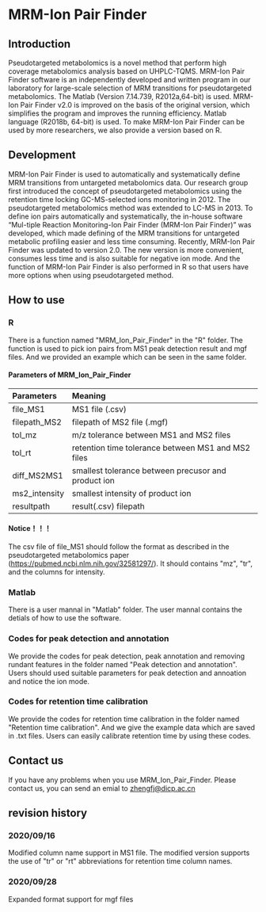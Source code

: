 # MRM-Ion Pair Finder

## Introduction
Pseudotargeted metabolomics is a novel method that perform high coverage metabolomics analysis based on UHPLC-TQMS. MRM-Ion Pair Finder software is an independently developed and written program in our laboratory for large-scale selection of MRM transitions for pseudotargeted metabolomics. The Matlab (Version 7.14.739, R2012a,64-bit) is used. MRM-Ion Pair Finder v2.0 is improved on the basis of the original version, which simplifies the program and improves the running efficiency. Matlab language (R2018b, 64-bit) is used. To make MRM-Ion Pair Finder can be used by more researchers, we also provide a version based on R.

## Development
MRM-Ion Pair Finder is used to automatically and systematically define MRM transitions from untargeted metabolomics data. Our research group first introduced the concept of pseudotargeted metabolomics using the retention time locking GC-MS-selected ions monitoring in 2012. The pseudotargeted metabolomics method was extended to LC-MS in 2013. To define ion pairs automatically and systematically, the in-house software “Mul-tiple Reaction Monitoring-Ion Pair Finder (MRM-Ion Pair Finder)” was developed, which made defining of the MRM transitions for untargeted metabolic profiling easier and less time consuming. Recently, MRM-Ion Pair Finder was updated to version 2.0. The new version is more convenient, consumes less time and is also suitable for negative ion mode. And the function of MRM-Ion Pair Finder is also performed in R so that users have more options when using pseudotargeted method.

## How to use
### R
There is a function named "MRM_Ion_Pair_Finder" in the "R" folder. The function is used to pick ion pairs from MS1 peak detection result and mgf files. And we provided an example which can be seen in the same folder.
#### Parameters of MRM_Ion_Pair_Finder
|Parameters 	|Meaning                                                |
|:--------------|:------------------------------------------------------|
|file_MS1	    |MS1 file (.csv)                                        |
|filepath_MS2   |filepath of MS2 file (.mgf)                            |
|tol_mz         |m/z tolerance between MS1 and MS2 files                |
|tol_rt	        |retention time tolerance between MS1 and MS2 files     |
|diff_MS2MS1	|smallest tolerance between precusor and product ion    |
|ms2_intensity  |smallest intensity of product ion                      |
|resultpath     |result(.csv) filepath                                  |
#### Notice！！！
The csv file of file_MS1 should follow the format as described in the pseudotargeted metabolomics paper (https://pubmed.ncbi.nlm.nih.gov/32581297/). It should contains "mz", "tr", and the columns for intensity.

### Matlab
There is a user mannal in "Matlab" folder. The user mannal contains the detials of how to use the software.

### Codes for peak detection and annotation
We provide the codes for peak detection, peak annotation and removing rundant features in the folder named "Peak detection and annotation". Users should used suitable parameters for peak detection and annoation and notice the ion mode.

### Codes for retention time calibration
We provide the codes for retention time calibration in the folder named "Retention time calibration". And we give the example data which are saved in .txt files. Users can easily calibrate retention time by using these codes.

## Contact us
If you have any problems when you use MRM_Ion_Pair_Finder. Please contact us, you can send an emial to zhengfj@dicp.ac.cn

## revision history

### 2020/09/16
Modified column name support in MS1 file. The modified version supports the use of "tr" or "rt" abbreviations for retention time column names.

### 2020/09/28
Expanded format support for mgf files

